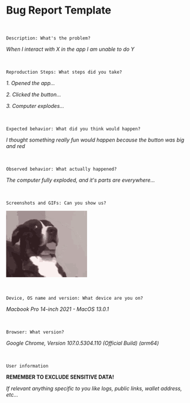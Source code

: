 # Bug Report Template
<br>

```
Description: What's the problem?
```
_When I interact with X in the app I am unable to do Y_

<br>

```
Reproduction Steps: What steps did you take?
```

_1. Opened the app..._

_2. Clicked the button..._

_3. Computer explodes..._

<br>

```
Expected behavior: What did you think would happen?
```

_I thought something really fun would happen because the button was big and red_

<br>

```
Observed behavior: What actually happened?
```

_The computer fully exploded, and it's parts are everywhere..._

<br>


```
Screenshots and GIFs: Can you show us?
```

![?](suprise.gif)

<br>


```
Device, OS name and version: What device are you on?
```
 _Macbook Pro 14-inch 2021 - MacOS 13.0.1_

<br>

```
Browser: What version?
```
_Google Chrome,
Version 107.0.5304.110 (Official Build) (arm64)_

<br>

```
User information
```
**REMEMBER TO EXCLUDE SENSITIVE DATA!**

_If relevant anything specific to you like logs, public links, wallet address, etc..._

<br>